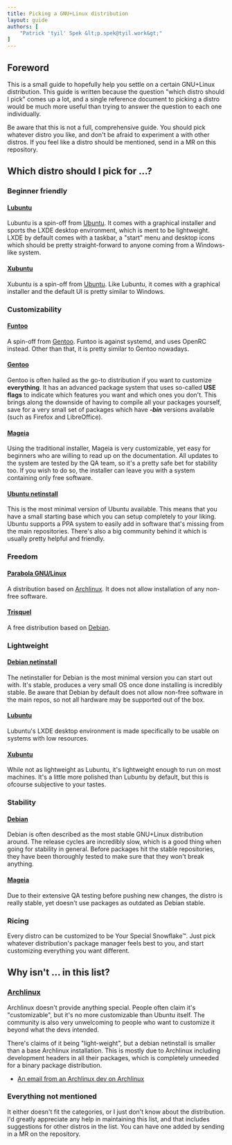```yaml
---
title: Picking a GNU+Linux distribution
layout: guide
authors: [
	"Patrick 'tyil' Spek &lt;p.spek@tyil.work&gt;"
]
---
```


## Foreword
This is a small guide to hopefully help you settle on a certain GNU+Linux
distribution. This guide is written because the question "which distro should I
pick" comes up a lot, and a single reference document to picking a distro would
be much more useful than trying to answer the question to each one
individually.

Be aware that this is not a full, comprehensive guide. You should pick whatever
distro you like, and don't be afraid to experiment a with other distros. If you
feel like a distro should be mentioned, send in a MR on this repository.

## Which distro should I pick for …?
### Beginner friendly
#### [Lubuntu][lubuntu]
Lubuntu is a spin-off from [Ubuntu][ubuntu]. It comes with a graphical
installer and sports the LXDE desktop environment, which is ment to be
lightweight. LXDE by default comes with a taskbar, a "start" menu and desktop
icons which should be pretty straight-forward to anyone coming from a
Windows-like system.

#### [Xubuntu][xubuntu]
Xubuntu is a spin-off from [Ubuntu][ubuntu]. Like Lubuntu, it comes with
a graphical installer and the default UI is pretty similar to Windows.

### Customizability
#### [Funtoo][funtoo]
A spin-off from [Gentoo][gentoo]. Funtoo is against systemd, and uses OpenRC
instead. Other than that, it is pretty similar to Gentoo nowadays.

#### [Gentoo][gentoo]
Gentoo is often hailed as the go-to distribution if you want to customize
**everything**. It has an advanced package system that uses so-called **USE
flags** to indicate which features you want and which ones you don't. This
brings along the downside of having to compile all your packages yourself, save
for a very small set of packages which have ***-bin*** versions available (such
as Firefox and LibreOffice).

#### [Mageia][mageia]
Using the traditional installer, Mageia is very customizable, yet easy for
beginners who are willing to read up on the documentation. All updates to the
system are tested by the QA team, so it's a pretty safe bet for stability too.
If you wish to do so, the installer can leave you with a system containing only
free software.

#### [Ubuntu netinstall][ubuntu]
This is the most minimal version of Ubuntu available. This means that you have
a small starting base which you can setup completely to your liking. Ubuntu
supports a PPA system to easily add in software that's missing from the main
repositories. There's also a big community behind it which is usually pretty
helpful and friendly.

### Freedom
#### [Parabola GNU/Linux][parabola]
A distribution based on [Archlinux][archlinux]. It does not allow installation
of any non-free software.

#### [Trisquel][trisquel]
A free distribution based on [Debian][debian].

### Lightweight
#### [Debian netinstall][debian]
The netinstaller for Debian is the most minimal version you can start out with.
It's stable, produces a very small OS once done installing is incredibly
stable. Be aware that Debian by default does not allow non-free software in the
main repos, so not all hardware may be supported out of the box.

#### [Lubuntu][lubuntu]
Lubuntu's LXDE desktop environment is made specifically to be usable on systems
with low resources.

#### [Xubuntu][xubuntu]
While not as lightweight as Lubuntu, it's lightweight enough to run on most
machines. It's a little more polished than Lubuntu by default, but this is
ofcourse subjective to your tastes.

### Stability
#### [Debian][debian]
Debian is often described as the most stable GNU+Linux distribution around.
The release cycles are incredibly slow, which is a good thing when going for
stability in general. Before packages hit the stable repositories, they have
been thoroughly tested to make sure that they won't break anything.

#### [Mageia][mageia]
Due to their extensive QA testing before pushing new changes, the distro is
really stable, yet doesn't use packages as outdated as Debian stable.

### Ricing
Every distro can be customized to be Your Special Snowflake™. Just pick
whatever distribution's package manager feels best to you, and start
customizing everything you want different.

## Why isn't … in this list?
### [Archlinux][archlinux]
Archlinux doesn't provide anything special. People often claim it's
"customizable", but it's no more customizable than Ubuntu itself. The community
is also very unwelcoming to people who want to customize it beyond what the
devs intended.

There's claims of it being "light-weight", but a debian netinstall is smaller
than a base Archlinux installation. This is mostly due to Archlinux including
development headers in all their packages, which is completely unneeded for a
binary package distribution.

- [An email from an Archlinux dev on Archlinux](https://lists.archlinux.org/pipermail/arch-general/2015-July/039443.html)

### Everything not mentioned
It either doesn't fit the categories, or I just don't know about the
distribution. I'd greatly appreciate any help in maintaining this list, and
that includes suggestions for other distros in the list. You can have one
added by sending in a MR on the repository.

[archlinux]: https://www.archlinux.org/
[debian]: https://www.debian.org/
[funtoo]: http://www.funtoo.org/Welcome
[gentoo]: https://www.gentoo.org/
[lubuntu]: http://lubuntu.net/
[mageia]: https://www.mageia.org/en/
[parabola]: https://www.parabola.nu/
[trisquel]: https://trisquel.info/
[ubuntu]: http://www.ubuntu.com/
[xubuntu]: http://xubuntu.org/


